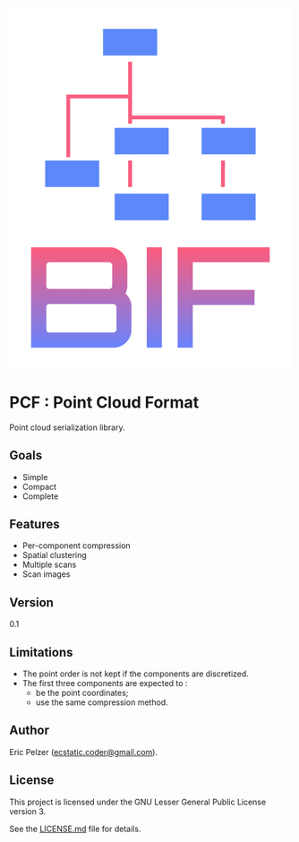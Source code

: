 ![](https://github.com/senselogic/BIF/blob/master/LOGO/bif.png)

# PCF : Point Cloud Format

Point cloud serialization library.

## Goals

* Simple
* Compact
* Complete

## Features

* Per-component compression
* Spatial clustering
* Multiple scans
* Scan images

## Version

0.1

## Limitations

* The point order is not kept if the components are discretized.
* The first three components are expected to :
  * be the point coordinates;
  * use the same compression method.

## Author

Eric Pelzer (ecstatic.coder@gmail.com).

## License

This project is licensed under the GNU Lesser General Public License version 3.

See the [LICENSE.md](LICENSE.md) file for details.

